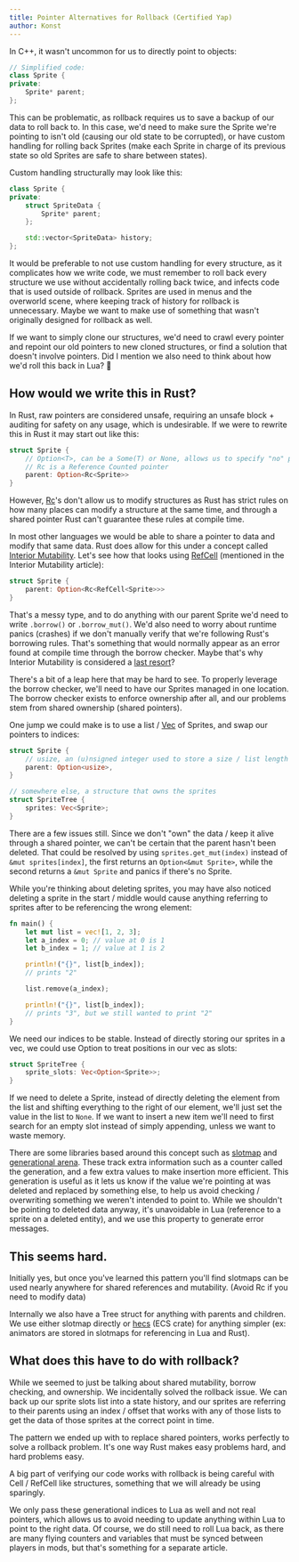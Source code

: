```yaml
---
title: Pointer Alternatives for Rollback (Certified Yap)
author: Konst
---
```


In C++, it wasn't uncommon for us to directly point to objects:

```cpp
// Simplified code:
class Sprite {
private:
    Sprite* parent;
};
```

This can be problematic, as rollback requires us to save a backup of our data to roll back to. In this case, we'd need to make sure the Sprite we're pointing to isn't old (causing our old state to be corrupted), or have custom handling for rolling back Sprites (make each Sprite in charge of its previous state so old Sprites are safe to share between states).

Custom handling structurally may look like this:

```cpp
class Sprite {
private:
    struct SpriteData {
        Sprite* parent;
    };

    std::vector<SpriteData> history;
};
```

It would be preferable to not use custom handling for every structure, as it complicates how we write code, we must remember to roll back every structure we use without accidentally rolling back twice, and infects code that is used outside of rollback. Sprites are used in menus and the overworld scene, where keeping track of history for rollback is unnecessary. Maybe we want to make use of something that wasn't originally designed for rollback as well.

If we want to simply clone our structures, we'd need to crawl every pointer and repoint our old pointers to new cloned structures, or find a solution that doesn't involve pointers. Did I mention we also need to think about how we'd roll this back in Lua? 👻

## How would we write this in Rust?

In Rust, raw pointers are considered unsafe, requiring an unsafe block + auditing for safety on any usage, which is undesirable. If we were to rewrite this in Rust it may start out like this:

```rust
struct Sprite {
    // Option<T>, can be a Some(T) or None, allows us to specify "no" parent
    // Rc is a Reference Counted pointer
    parent: Option<Rc<Sprite>>
}
```

However, [Rc](https://doc.rust-lang.org/std/rc/struct.Rc.html)'s don't allow us to modify structures as Rust has strict rules on how many places can modify a structure at the same time, and through a shared pointer Rust can't guarantee these rules at compile time.

In most other languages we would be able to share a pointer to data and modify that same data. Rust does allow for this under a concept called [Interior Mutability](https://doc.rust-lang.org/book/ch15-05-interior-mutability.html). Let's see how that looks using [RefCell](https://doc.rust-lang.org/std/cell/struct.RefCell.html) (mentioned in the Interior Mutability article):

```rust
struct Sprite {
    parent: Option<Rc<RefCell<Sprite>>>
}
```

That's a messy type, and to do anything with our parent Sprite we'd need to write `.borrow()` or `.borrow_mut()`. We'd also need to worry about runtime panics (crashes) if we don't manually verify that we're following Rust's borrowing rules. That's something that would normally appear as an error found at compile time through the borrow checker. Maybe that's why Interior Mutability is considered a [last resort](https://doc.rust-lang.org/std/cell/index.html#when-to-choose-interior-mutability)?

There's a bit of a leap here that may be hard to see. To properly leverage the borrow checker, we'll need to have our Sprites managed in one location. The borrow checker exists to enforce ownership after all, and our problems stem from shared ownership (shared pointers).

One jump we could make is to use a list / [Vec](https://doc.rust-lang.org/std/vec/struct.Vec.html) of Sprites, and swap our pointers to indices:

```rust
struct Sprite {
    // usize, an (u)nsigned integer used to store a size / list length
    parent: Option<usize>,
}

// somewhere else, a structure that owns the sprites
struct SpriteTree {
    sprites: Vec<Sprite>;
}
```

There are a few issues still. Since we don't "own" the data / keep it alive through a shared pointer, we can't be certain that the parent hasn't been deleted. That could be resolved by using `sprites.get_mut(index)` instead of `&mut sprites[index]`, the first returns an `Option<&mut Sprite>`, while the second returns a `&mut Sprite` and panics if there's no Sprite.

While you're thinking about deleting sprites, you may have also noticed deleting a sprite in the start / middle would cause anything referring to sprites after to be referencing the wrong element:

```rust
fn main() {
    let mut list = vec![1, 2, 3];
    let a_index = 0; // value at 0 is 1
    let b_index = 1; // value at 1 is 2

    println!("{}", list[b_index]);
    // prints "2"

    list.remove(a_index);

    println!("{}", list[b_index]);
    // prints "3", but we still wanted to print "2"
}
```

We need our indices to be stable. Instead of directly storing our sprites in a vec, we could use Option to treat positions in our vec as slots:

```rust
struct SpriteTree {
    sprite_slots: Vec<Option<Sprite>>;
}
```

If we need to delete a Sprite, instead of directly deleting the element from the list and shifting everything to the right of our element, we'll just set the value in the list to `None`. If we want to insert a new item we'll need to first search for an empty slot instead of simply appending, unless we want to waste memory.

There are some libraries based around this concept such as [slotmap](https://crates.io/crates/slotmap) and [generational arena](https://crates.io/crates/generational-arena). These track extra information such as a counter called the generation, and a few extra values to make insertion more efficient. This generation is useful as it lets us know if the value we're pointing at was deleted and replaced by something else, to help us avoid checking / overwriting something we weren't intended to point to. While we shouldn't be pointing to deleted data anyway, it's unavoidable in Lua (reference to a sprite on a deleted entity), and we use this property to generate error messages.

## This seems hard.

Initially yes, but once you've learned this pattern you'll find slotmaps can be used nearly anywhere for shared references and mutability. (Avoid Rc if you need to modify data)

Internally we also have a Tree struct for anything with parents and children. We use either slotmap directly or [hecs](https://crates.io/crates/hecs) (ECS crate) for anything simpler (ex: animators are stored in slotmaps for referencing in Lua and Rust).

## What does this have to do with rollback?

While we seemed to just be talking about shared mutability, borrow checking, and ownership. We incidentally solved the rollback issue. We can back up our sprite slots list into a state history, and our sprites are referring to their parents using an index / offset that works with any of those lists to get the data of those sprites at the correct point in time.

The pattern we ended up with to replace shared pointers, works perfectly to solve a rollback problem. It's one way Rust makes easy problems hard, and hard problems easy.

A big part of verifying our code works with rollback is being careful with Cell / RefCell like structures, something that we will already be using sparingly.

We only pass these generational indices to Lua as well and not real pointers, which allows us to avoid needing to update anything within Lua to point to the right data. Of course, we do still need to roll Lua back, as there are many flying counters and variables that must be synced between players in mods, but that's something for a separate article.
